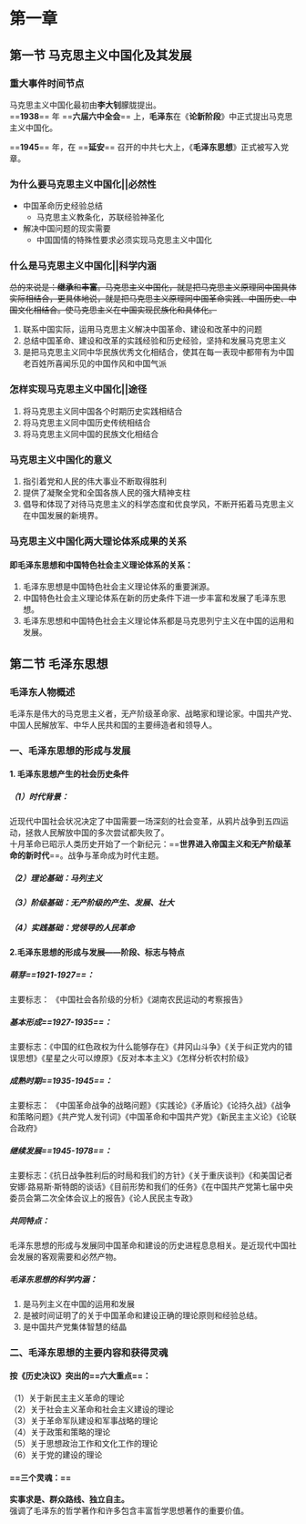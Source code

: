 # 第一章

## 第一节 马克思主义中国化及其发展
### 重大事件时间节点
马克思主义中国化最初由**李大钊**朦胧提出。  
==**1938**== 年 ==**六届六中全会**== 上，**毛泽东**在《**论新阶段**》中正式提出马克思主义中国化。

==**1945**== 年，在 ==**延安**== 召开的中共七大上，《**毛泽东思想**》正式被写入党章。

### 为什么要马克思主义中国化||必然性
+ 中国革命历史经验总结
    - 马克思主义教条化，苏联经验神圣化
+ 解决中国问题的现实需要
    - 中国国情的特殊性要求必须实现马克思主义中国化


### 什么是马克思主义中国化||科学内涵
~~总的来说是：**继承**和**丰富**。马克思主义中国化，就是把马克思主义原理同中国具体实际相结合，更具体地说，就是把马克思主义原理同中国革命实践、中国历史、中国文化相结合。使马克思主义在中国实现民族化和具体化。~~
1. 联系中国实际，运用马克思主义解决中国革命、建设和改革中的问题
2. 总结中国革命、建设和改革的实践经验和历史经验，坚持和发展马克思主义
3. 是把马克思主义同中华民族优秀文化相结合，使其在每一表现中都带有为中国老百姓所喜闻乐见的中国作风和中国气派

### 怎样实现马克思主义中国化||途径
1. 将马克思主义同中国各个时期历史实践相结合
2. 将马克思主义同中国历史传统相结合
3. 将马克思主义同中国的民族文化相结合


### 马克思主义中国化的意义
1. 指引着党和人民的伟大事业不断取得胜利
2. 提供了凝聚全党和全国各族人民的强大精神支柱
3. 倡导和体现了对待马克思主义的科学态度和优良学风，不断开拓着马克思主义在中国发展的新境界。

### 马克思主义中国化两大理论体系成果的关系
#### 即毛泽东思想和中国特色社会主义理论体系的关系：
1. 毛泽东思想是中国特色社会主义理论体系的重要渊源。
2. 中国特色社会主义理论体系在新的历史条件下进一步丰富和发展了毛泽东思想。
3. 毛泽东思想和中国特色社会主义理论体系都是马克思列宁主义在中国的运用和发展。


## 第二节 毛泽东思想
### 毛泽东人物概述
毛泽东是伟大的马克思主义者，无产阶级革命家、战略家和理论家。中国共产党、中国人民解放军、中华人民共和国的主要缔造者和领导人。

### 一、毛泽东思想的形成与发展
#### 1. 毛泽东思想产生的社会历史条件
##### （1）时代背景：
近现代中国社会状况决定了中国需要一场深刻的社会变革，从鸦片战争到五四运动，拯救人民解放中国的多次尝试都失败了。  
十月革命已昭示人类历史开始了一个新纪元：==**世界进入帝国主义和无产阶级革命的新时代**==。战争与革命成为时代主题。

##### （2）理论基础：马列主义

##### （3）阶级基础：无产阶级的产生、发展、壮大

##### （4）实践基础：党领导的人民革命

#### 2.毛泽东思想的形成与发展——阶段、标志与特点

##### 萌芽==1921-1927==： 
主要标志： 《中国社会各阶级的分析》《湖南农民运动的考察报告》

##### 基本形成==1927-1935==：
主要标志：《中国的红色政权为什么能够存在》《井冈山斗争》《关于纠正党内的错误思想》《星星之火可以燎原》《反对本本主义》《怎样分析农村阶级》

##### 成熟时期==1935-1945==：
主要标志： 《中国革命战争的战略问题》《实践论》《矛盾论》《论持久战》《战争和策略问题》《共产党人发刊词》《中国革命和中国共产党》《新民主主义论》《论联合政府》

##### 继续发展==1945-1978==：
主要标志：《抗日战争胜利后的时局和我们的方针》《关于重庆谈判》《和美国记者安娜·路易斯·斯特朗的谈话》《目前形势和我们的任务》《在中国共产党第七届中央委员会第二次全体会议上的报告》《论人民民主专政》

##### 共同特点：
毛泽东思想的形成与发展同中国革命和建设的历史进程息息相关。是近现代中国社会发展的客观需要和必然产物。

##### 毛泽东思想的科学内涵：
1. 是马列主义在中国的运用和发展
2. 是被时间证明了的关于中国革命和建设正确的理论原则和经验总结。
3. 是中国共产党集体智慧的结晶


### 二、毛泽东思想的主要内容和获得灵魂

#### 按《历史决议》突出的==六大重点==：
（1）关于新民主主义革命的理论  
（2）关于社会主义革命和社会主义建设的理论  
（3）关于革命军队建设和军事战略的理论  
（4）关于政策和策略的理论  
（5）关于思想政治工作和文化工作的理论  
（6）关于党的建设的理论

#### ==三个灵魂：==
**实事求是、群众路线、独立自主。**  
强调了毛泽东的哲学著作和许多包含丰富哲学思想著作的重要价值。
